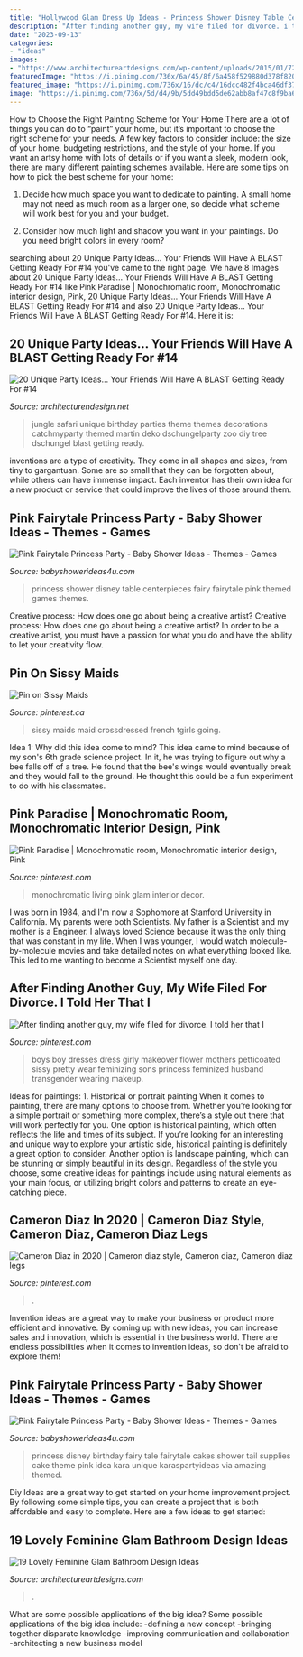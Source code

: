 ```yaml
---
title: "Hollywood Glam Dress Up Ideas - Princess Shower Disney Table Centerpieces Fairy Fairytale Pink Themed Games Themes"
description: "After finding another guy, my wife filed for divorce. i told her that i"
date: "2023-09-13"
categories:
- "ideas"
images:
- "https://www.architectureartdesigns.com/wp-content/uploads/2015/01/721-630x924.jpg"
featuredImage: "https://i.pinimg.com/736x/6a/45/8f/6a458f529880d378f820d1929149818b--new-daddy-pretty-boys.jpg"
featured_image: "https://i.pinimg.com/736x/16/dc/c4/16dcc482f4bca46df378bd2c7ef06e94.jpg"
image: "https://i.pinimg.com/736x/5d/d4/9b/5dd49bdd5de62abb8af47c8f9ba647d1.jpg"
---
```



How to Choose the Right Painting Scheme for Your Home
There are a lot of things you can do to “paint” your home, but it’s important to choose the right scheme for your needs. A few key factors to consider include: the size of your home, budgeting restrictions, and the style of your home. If you want an artsy home with lots of details or if you want a sleek, modern look, there are many different painting schemes available. Here are some tips on how to pick the best scheme for your home:
1. Decide how much space you want to dedicate to painting. A small home may not need as much room as a larger one, so decide what scheme will work best for you and your budget.

2. Consider how much light and shadow you want in your paintings. Do you need bright colors in every room?

	

		
searching about 20 Unique Party Ideas… Your Friends Will Have A BLAST Getting Ready For #14 you've came to the right page. We have 8 Images about 20 Unique Party Ideas… Your Friends Will Have A BLAST Getting Ready For #14 like Pink Paradise | Monochromatic room, Monochromatic interior design, Pink, 20 Unique Party Ideas… Your Friends Will Have A BLAST Getting Ready For #14 and also 20 Unique Party Ideas… Your Friends Will Have A BLAST Getting Ready For #14. Here it is:
		
    
## 20 Unique Party Ideas… Your Friends Will Have A BLAST Getting Ready For #14

<img loading=lazy src="http://cdn.architecturendesign.net/wp-content/uploads/2016/05/AD-Unique-Party-Themes-04.jpg" onerror="this.onerror=null;this.src='https://tse4.mm.bing.net/th?id=OIP.mjJizlYaB36qZCkNaMApDwHaQ1&amp;pid=15.1';" alt="20 Unique Party Ideas… Your Friends Will Have A BLAST Getting Ready For #14">

_Source: architecturendesign.net_

>jungle safari unique birthday parties theme themes decorations catchmyparty themed martin deko dschungelparty zoo diy tree dschungel blast getting ready. 

	

inventions are a type of creativity. They come in all shapes and sizes, from tiny to gargantuan. Some are so small that they can be forgotten about, while others can have immense impact. Each inventor has their own idea for a new product or service that could improve the lives of those around them.

    
## Pink Fairytale Princess Party - Baby Shower Ideas - Themes - Games

<img loading=lazy src="http://www.babyshowerideas4u.com/wp-content/uploads/2014/01/princess-51.jpg" onerror="this.onerror=null;this.src='https://tse2.mm.bing.net/th?id=OIP.8FCeP8S5CYpfyLGueVRzTwHaLH&amp;pid=15.1';" alt="Pink Fairytale Princess Party - Baby Shower Ideas - Themes - Games">

_Source: babyshowerideas4u.com_

>princess shower disney table centerpieces fairy fairytale pink themed games themes. 

	

Creative process: How does one go about being a creative artist?
Creative process: How does one go about being a creative artist?
In order to be a creative artist, you must have a passion for what you do and have the ability to let your creativity flow.

    
## Pin On Sissy Maids

<img loading=lazy src="https://i.pinimg.com/736x/16/dc/c4/16dcc482f4bca46df378bd2c7ef06e94.jpg" onerror="this.onerror=null;this.src='https://tse1.mm.bing.net/th?id=OIP.eEtLb2MqQX_9xKjahWk1BAHaKe&amp;pid=15.1';" alt="Pin on Sissy Maids">

_Source: pinterest.ca_

>sissy maids maid crossdressed french tgirls going. 

	

Idea 1: Why did this idea come to mind?
This idea came to mind because of my son's 6th grade science project. In it, he was trying to figure out why a bee falls off of a tree. He found that the bee's wings would eventually break and they would fall to the ground. He thought this could be a fun experiment to do with his classmates.

    
## Pink Paradise | Monochromatic Room, Monochromatic Interior Design, Pink

<img loading=lazy src="https://i.pinimg.com/736x/5d/d4/9b/5dd49bdd5de62abb8af47c8f9ba647d1.jpg" onerror="this.onerror=null;this.src='https://tse3.mm.bing.net/th?id=OIP.KgJP7GteA_QDksv4QMUB7QHaKI&amp;pid=15.1';" alt="Pink Paradise | Monochromatic room, Monochromatic interior design, Pink">

_Source: pinterest.com_

>monochromatic living pink glam interior decor. 

	

I was born in 1984, and I'm now a Sophomore at Stanford University in California. My parents were both Scientists. My father is a Scientist and my mother is a Engineer. I always loved Science because it was the only thing that was constant in my life. When I was younger, I would watch molecule-by-molecule movies and take detailed notes on what everything looked like. This led to me wanting to become a Scientist myself one day.

    
## After Finding Another Guy, My Wife Filed For Divorce. I Told Her That I

<img loading=lazy src="https://i.pinimg.com/736x/6a/45/8f/6a458f529880d378f820d1929149818b--new-daddy-pretty-boys.jpg" onerror="this.onerror=null;this.src='https://tse1.mm.bing.net/th?id=OIP.5sFvgVc28gtP3SOImz1DYQHaJ3&amp;pid=15.1';" alt="After finding another guy, my wife filed for divorce. I told her that I">

_Source: pinterest.com_

>boys boy dresses dress girly makeover flower mothers petticoated sissy pretty wear feminizing sons princess feminized husband transgender wearing makeup. 

	

Ideas for paintings: 1. Historical or portrait painting
When it comes to painting, there are many options to choose from. Whether you’re looking for a simple portrait or something more complex, there’s a style out there that will work perfectly for you. One option is historical painting, which often reflects the life and times of its subject. If you’re looking for an interesting and unique way to explore your artistic side, historical painting is definitely a great option to consider. Another option is landscape painting, which can be stunning or simply beautiful in its design. Regardless of the style you choose, some creative ideas for paintings include using natural elements as your main focus, or utilizing bright colors and patterns to create an eye-catching piece.

    
## Cameron Diaz In 2020 | Cameron Diaz Style, Cameron Diaz, Cameron Diaz Legs

<img loading=lazy src="https://i.pinimg.com/736x/88/b8/71/88b871208f21e37db50272cf458517c8.jpg" onerror="this.onerror=null;this.src='https://tse3.mm.bing.net/th?id=OIP.LpP3MqbDDnpgiwIlmDDXYQHaK9&amp;pid=15.1';" alt="Cameron Diaz in 2020 | Cameron diaz style, Cameron diaz, Cameron diaz legs">

_Source: pinterest.com_

>. 

	

Invention ideas are a great way to make your business or product more efficient and innovative. By coming up with new ideas, you can increase sales and innovation, which is essential in the business world. There are endless possibilities when it comes to invention ideas, so don't be afraid to explore them!

    
## Pink Fairytale Princess Party - Baby Shower Ideas - Themes - Games

<img loading=lazy src="http://www.babyshowerideas4u.com/wp-content/uploads/2014/01/princess-71.jpg" onerror="this.onerror=null;this.src='https://tse2.mm.bing.net/th?id=OIP.hDgV64mRUwX_NlalwpUVEQHaLH&amp;pid=15.1';" alt="Pink Fairytale Princess Party - Baby Shower Ideas - Themes - Games">

_Source: babyshowerideas4u.com_

>princess disney birthday fairy tale fairytale cakes shower tail supplies cake theme pink idea kara unique karaspartyideas via amazing themed. 

	

Diy Ideas are a great way to get started on your home improvement project. By following some simple tips, you can create a project that is both affordable and easy to complete. Here are a few ideas to get started: 

    
## 19 Lovely Feminine Glam Bathroom Design Ideas

<img loading=lazy src="https://www.architectureartdesigns.com/wp-content/uploads/2015/01/721-630x924.jpg" onerror="this.onerror=null;this.src='https://tse2.mm.bing.net/th?id=OIP.MNnm_xForxsko2P8j8dQ6wHaK3&amp;pid=15.1';" alt="19 Lovely Feminine Glam Bathroom Design Ideas">

_Source: architectureartdesigns.com_

>. 

	

What are some possible applications of the big idea?
Some possible applications of the big idea include: 
-defining a new concept
-bringing together disparate knowledge
-improving communication and collaboration
-architecting a new business model

